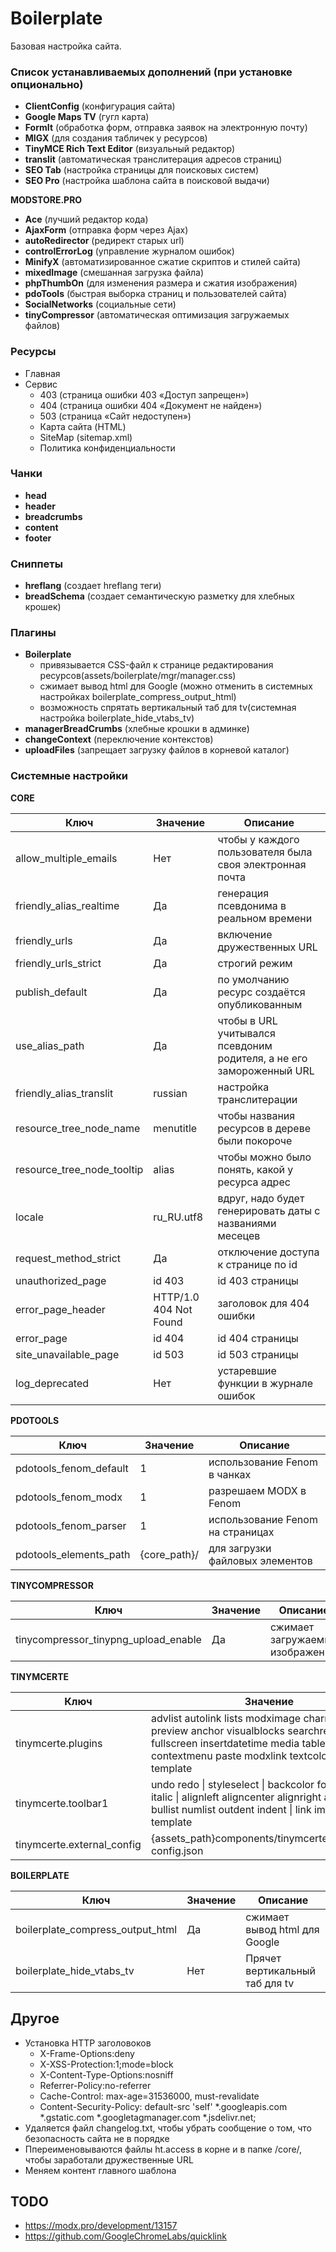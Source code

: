 # Boilerplate
Базовая настройка сайта.

### Список устанавливаемых дополнений (при установке опционально)
 - **ClientConfig** (конфигурация сайта)
 - **Google Maps TV** (гугл карта)
 - **FormIt** (обработка форм, отправка заявок на электронную почту)
 - **MIGX** (для создания табличек у ресурсов)
 - **TinyMCE Rich Text Editor** (визуальный редактор)
 - **translit** (автоматическая транслитерация адресов страниц)
 - **SEO Tab** (настройка страницы для поисковых систем)
 - **SEO Pro** (настройка шаблона сайта в поисковой выдачи)

  **MODSTORE.PRO**
 - **Ace** (лучший редактор кода)
 - **AjaxForm** (отправка форм через Ajax)
 - **autoRedirector** (редирект старых url)
 - **controlErrorLog** (управление журналом ошибок)
 - **MinifyX** (автоматизированное сжатие скриптов и стилей сайта)
 - **mixedImage** (смешанная загрузка файла)
 - **phpThumbOn** (для изменения размера и сжатия изображения)
 - **pdoTools** (быстрая выборка страниц и пользователей сайта)
 - **SocialNetworks** (социальные сети)
 - **tinyCompressor** (автоматическая оптимизация загружаемых файлов)
 

### Ресурсы
 - Главная
 - Сервис
    - 403 (страница ошибки 403 «Доступ запрещен»)
    - 404 (страница ошибки 404 «Документ не найден»)
    - 503 (страница «Сайт недоступен»)
    - Карта сайта (HTML)
    - SiteMap (sitemap.xml)
    - Политика конфиденциальности

### Чанки
 - **head** 
 - **header**
 - **breadcrumbs**
 - **content**
 - **footer**

### Сниппеты
 - **hreflang** (создает hreflang теги)
 - **breadSchema** (создает семантическую разметку для хлебных крошек)

### Плагины
 - **Boilerplate**
    - привязывается CSS-файл к странице редактирования ресурсов(assets/boilerplate/mgr/manager.css)
    - сжимает вывод html для Google (можно отменить в системных настройках boilerplate_compress_output_html)
    - возможность спрятать вертикальный таб для tv(системная настройка boilerplate_hide_vtabs_tv)
 - **managerBreadCrumbs** (хлебные крошки в админке)
 - **changeContext** (переключение контекстов)
 - **uploadFiles** (запрещает загрузку файлов в корневой каталог)
 
### Системные настройки
**CORE**
 
 | Ключ | Значение | Описание |
 | -- | -- | -- | 
 | allow_multiple_emails | Нет | чтобы у каждого пользователя была своя электронная почта |
 | friendly_alias_realtime | Да | генерация псевдонима в реальном времени |
 | friendly_urls | Да | включение дружественных URL |
 | friendly_urls_strict | Да | строгий режим |
 | publish_default | Да | по умолчанию ресурс создаётся опубликованным |
 | use_alias_path | Да | чтобы в URL учитывался псевдоним родителя, а не его замороженный URL |
 | friendly_alias_translit | russian | настройка транслитерации |
 | resource_tree_node_name | menutitle | чтобы названия ресурсов в дереве были покороче |
 | resource_tree_node_tooltip | alias | чтобы можно было понять, какой у ресурса адрес |
 | locale | ru_RU.utf8 | вдруг, надо будет генерировать даты с названиями месецев |
 | request_method_strict | Да | отключение доступа к странице по id |
 | unauthorized_page | id 403 | id 403 страницы |
 | error_page_header | HTTP/1.0 404 Not Found | заголовок для 404 ошибки |
 | error_page | id 404 | id 404 страницы |
 | site_unavailable_page | id 503 | id 503 страницы |
 | log_deprecated | Нет | устаревшие функции в журнале ошибок |
 
 
**PDOTOOLS**

 | Ключ | Значение | Описание |
 | -- | -- | -- |
 | pdotools_fenom_default | 1 | использование Fenom в чанках |
 | pdotools_fenom_modx | 1 | разрешаем MODX в Fenom |
 | pdotools_fenom_parser | 1 | использование Fenom на страницах |
 | pdotools_elements_path | {core_path}/ | для загрузки файловых элементов |
 
**TINYCOMPRESSOR**

 | Ключ | Значение | Описание |
 | -- | -- | -- |
 | tinycompressor_tinypng_upload_enable | Да | сжимает загружаемые изображения |
 
**TINYMCERTE**

 | Ключ | Значение | Описание |
 | -- | -- | -- |
 | tinymcerte.plugins | advlist autolink lists modximage charmap print preview anchor visualblocks searchreplace code fullscreen insertdatetime media table contextmenu paste modxlink textcolor colorpicker template | Плагины |
 | tinymcerte.toolbar1 | undo redo \| styleselect \| backcolor forecolor bold italic \| alignleft aligncenter alignright alignjustify \| bullist numlist outdent indent \| link image \| template | Панель инструментов 1 |
 | tinymcerte.external_config | {assets_path}components/tinymcerte/js/external-config.json | Внешний конфиг |
 
**BOILERPLATE**

 | Ключ | Значение | Описание |
 | -- | -- | -- |
 | boilerplate_compress_output_html | Да | сжимает вывод html для Google |
 | boilerplate_hide_vtabs_tv | Нет | Прячет вертикальный таб для tv |

## Другое
 - Установка HTTP заголовоков
    - X-Frame-Options:deny
    - X-XSS-Protection:1;mode=block
    - X-Content-Type-Options:nosniff
    - Referrer-Policy:no-referrer
    - Cache-Control: max-age=31536000, must-revalidate
    - Content-Security-Policy: default-src 'self' *.googleapis.com *.gstatic.com *.googletagmanager.com *.jsdelivr.net;
 - Удаляется файл changelog.txt, чтобы убрать сообщение о том, что безопасность сайта не в порядке
 - Ппереименовываются файлы ht.access в корне и в папке /core/, чтобы заработали дружественные URL
 - Меняем контент главного шаблона
    
    
## TODO    
 - https://modx.pro/development/13157
 - https://github.com/GoogleChromeLabs/quicklink